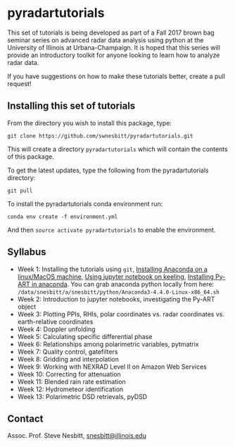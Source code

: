 # pyradartutorials

This set of tutorials is being developed as part of a Fall 2017 brown bag seminar series on advanced radar data analysis using python at the University of Illinois at Urbana-Champaign.  It is hoped that this series will provide an introductory toolkit for anyone looking to learn how to analyze radar data.

If you have suggestions on how to make these tutorials better, create a pull request!

## Installing this set of tutorials

From the directory you wish to install this package, type:

```
git clone https://github.com/swnesbitt/pyradartutorials.git
```
This will create a directory `pyradartutorials` which will contain the contents of this package.

To get the latest updates, type the following from the pyradartutorials directory:
```
git pull
```
To install the pyradartutorials conda environment run:
```
conda env create -f environment.yml
```
And then ```source activate pyradartutorials``` to enable the environment.
## Syllabus

- Week 1: Installing the tutorials using `git`, <a href="http://publish.illinois.edu/snesbitt/resources/installing-pyart-on-keeling">Installing Anaconda on a linux/MacOS machine</a>, <a href="http://publish.illinois.edu/snesbitt/resources/using-jupyter-notebook-on-keeling/">Using jupyter notebook on keeling</a>, <a href="http://publish.illinois.edu/snesbitt/installing-py-art-and-other-radar-software-on-keeling/">Installing Py-ART in anaconda</a>.
You can grab anaconda python locally from here: `/data/snesbitt/a/snesbitt/python/Anaconda3-4.4.0-Linux-x86_64.sh`
- Week 2: Introduction to jupyter notebooks, investigating the Py-ART object
- Week 3: Plotting PPIs, RHIs, polar coordinates vs. radar coordinates vs. earth-relative coordinates
- Week 4: Doppler unfolding
- Week 5: Calculating specific differential phase
- Week 6: Relationships among polarimetric variables, pytmatrix
- Week 7: Quality control, gatefilters
- Week 8: Gridding and interpolation
- Week 9: Working with NEXRAD Level II on Amazon Web Services
- Week 10: Correcting for attenuation
- Week 11: Blended rain rate estimation
- Week 12: Hydrometeor identification
- Week 13: Polarimetric DSD retrievals, pyDSD

## Contact

Assoc. Prof. Steve Nesbitt, <a href="mailto:snesbitt@illinois.edu">snesbitt@illinois.edu</a>
